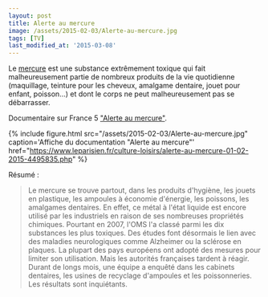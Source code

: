 ```yaml
---
layout: post
title: Alerte au mercure
image: /assets/2015-02-03/Alerte-au-mercure.jpg
tags: [TV]
last_modified_at: '2015-03-08'
---
```


Le [mercure](https://fr.wikipedia.org/wiki/Mercure_(chimie)) est une substance extrêmement toxique qui fait malheureusement partie de nombreux produits de la vie quotidienne (maquillage, teinture pour les cheveux, amalgame dentaire, jouet pour enfant, poisson...) et dont le corps ne peut malheureusement pas se débarrasser.

Documentaire sur France 5 ["Alerte au mercure"](https://www.leparisien.fr/culture-loisirs/alerte-au-mercure-01-02-2015-4495835.php).

{% include figure.html src="/assets/2015-02-03/Alerte-au-mercure.jpg" caption='Affiche du documentation "Alerte au mercure"' href="https://www.leparisien.fr/culture-loisirs/alerte-au-mercure-01-02-2015-4495835.php" %}

Résumé :

> Le mercure se trouve partout, dans les produits d'hygiène, les jouets en plastique, les ampoules à économie d'énergie, les poissons, les amalgames dentaires. En effet, ce métal à l'état liquide est encore utilisé par les industriels en raison de ses nombreuses propriétés chimiques. Pourtant en 2007, l'OMS l'a classé parmi les dix substances les plus toxiques. Des études font désormais le lien avec des maladies neurologiques comme Alzheimer ou la sclérose en plaques. La plupart des pays européens ont adopté des mesures pour limiter son utilisation. Mais les autorités françaises tardent à réagir. Durant de longs mois, une équipe a enquêté dans les cabinets dentaires, les usines de recyclage d'ampoules et les poissonneries. Les résultats sont inquiétants.
